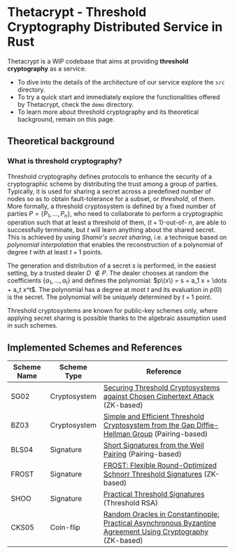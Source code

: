 # Thetacrypt - Threshold Cryptography Distributed Service in Rust

Thetacrypt is a WIP codebase that aims at providing **threshold cryptography** as a service.

- To dive into the details of the architecture of our service explore the `src` directory.
- To try a quick start and immediately explore the functionalities offered by Thetacrypt, check the `demo` directory.
- To learn more about threshold cryptography and its theoretical background, remain on this page.

## Theoretical background

### What is threshold cryptography?

Threshold cryptography defines protocols to enhance the security of a cryptographic scheme by distributing the trust among a group of parties. 
Typically, it is used for sharing a secret across a predefined number of nodes so as to obtain fault-tolerance for a subset, 
or *threshold*, of them. 
More formally, a threshold cryptosystem is defined by a fixed number of parties $P = \{P_1, \dots, P_n\}$, who need to collaborate to perform a cryptographic operation such that at least a threshold of them, $(t+1)$-out-of- $n$, are able to successfully terminate, but $t$ will learn anything about the shared secret. 
This is achieved by using *Shamir's secret sharing*, i.e. a technique based on *polynomial interpolation* that enables the reconstruction 
of a polynomial of degree $t$ with at least $t+1$ points.


The generation and distribution of a secret $s$ is performed, in the easiest setting, by a trusted dealer $D$ $\notin P$. The dealer chooses at random the coefficients
$\{a_1, \dots, a_t\}$ and defines the polynomial: $p\(x\) = s + a_1 x + \dots + a_t x^t$. The polynomial has a degree at most $t$ and its evaluation 
in $p(0)$ is the secret. The polynomial will be uniquely determined by $t+1$ point.

Threshold cryptosystems are known for public-key schemes only, where applying secret sharing is possible thanks to the algebraic assumption used in such schemes.

## Implemented Schemes and References

| Scheme Name  | Scheme Type            | Reference                                                                                                                                                                          |
|--------------|------------------------|------------------------------------------------------------------------------------------------------------------------------------------------------------------------------------|
| SG02         | Cryptosystem           | [Securing Threshold Cryptosystems against Chosen Ciphertext Attack](https://link.springer.com/content/pdf/10.1007/s00145-001-0020-9.pdf) (ZK-based)                                |
| BZ03         | Cryptosystem           | [Simple and Efficient Threshold Cryptosystem from the Gap Diffie-Hellman Group](https://ieeexplore.ieee.org/stamp/stamp.jsp?tp=&arnumber=1258486) (Pairing-based)                  |
| BLS04        | Signature              | [Short Signatures from the Weil Pairing](https://www.iacr.org/archive/asiacrypt2001/22480516.pdf) (Pairing-based)                                                                  |
| FROST        | Signature              | [FROST: Flexible Round-Optimized Schnorr Threshold Signatures](https://eprint.iacr.org/2020/852.pdf) (ZK-based)                                                                    |     
| SHOO         | Signature              | [Practical Threshold Signatures](https://www.iacr.org/archive/eurocrypt2000/1807/18070209-new.pdf) (Threshold RSA)                                                                 |
| CKS05        | Coin-flip              | [Random Oracles in Constantinople: Practical Asynchronous Byzantine Agreement Using Cryptography](https://link.springer.com/content/pdf/10.1007/s00145-005-0318-0.pdf) (ZK-based)  |

